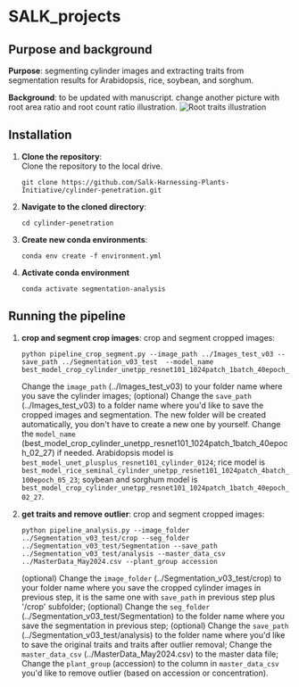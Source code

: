 # SALK_projects

## Purpose and background
**Purpose**: segmenting cylinder images and extracting traits from segmentation results for Arabidopsis, rice, soybean, and sorghum.

**Background**: to be updated with manuscript. change another picture with root area ratio and root count ratio illustration.
![Root traits illustration](https://github.com/linwang9926/SALK_projects/blob/main/cylinder_arab_penetration/Root%20growth%20traits_Elohim.jpg)


## Installation

1. **Clone the repository**:  
   Clone the repository to the local drive.
   ```
   git clone https://github.com/Salk-Harnessing-Plants-Initiative/cylinder-penetration.git
   ```
2. **Navigate to the cloned directory**:  
   
   ```
   cd cylinder-penetration
   ```
3. **Create new conda environments**:
   ```
   conda env create -f environment.yml
   ```
4. **Activate conda environment**
    ```
    conda activate segmentation-analysis
    ```

## Running the pipeline

1. **crop and segment crop images**:
   crop and segment cropped images:
   ```
   python pipeline_crop_segment.py --image_path ../Images_test_v03 --save_path ../Segmentation_v03_test  --model_name best_model_crop_cylinder_unetpp_resnet101_1024patch_1batch_40epoch_02_27
   ```
   Change the `image_path` (../Images_test_v03) to your folder name where you save the cylinder images;
   (optional) Change the `save_path` (../Images_test_v03) to a folder name where you'd like to save the cropped images and segmentation. The new folder will be created automatically, you don't have to create a new one by yourself.
   Change the `model_name` (best_model_crop_cylinder_unetpp_resnet101_1024patch_1batch_40epoch_02_27) if needed. Arabidopsis model is `best_model_unet_plusplus_resnet101_cylinder_0124`; rice model is `best_model_rice_seminal_cylinder_unetpp_resnet101_1024patch_4batch_100epoch_05_23`; soybean and sorghum model is `best_model_crop_cylinder_unetpp_resnet101_1024patch_1batch_40epoch_02_27`.

2. **get traits and remove outlier**:
   crop and segment cropped images:
   ```
   python pipeline_analysis.py --image_folder ../Segmentation_v03_test/crop --seg_folder ../Segmentation_v03_test/Segmentation --save_path ../Segmentation_v03_test/analysis --master_data_csv ../MasterData_May2024.csv --plant_group accession
   ```
   (optional) Change the `image_folder` (../Segmentation_v03_test/crop) to your folder name where you save the cropped cylinder images in previous step, it is the same one with `save_path` in previous step plus '/crop' subfolder;
   (optional) Change the `seg_folder` (../Segmentation_v03_test/Segmentation) to the folder name where you save the segmentation in previous step;
   (optional) Change the `save_path` (../Segmentation_v03_test/analysis) to the folder name where you'd like to save the original traits and traits after outlier removal;
   Change the `master_data_csv` (../MasterData_May2024.csv) to the master data file;
   Change the `plant_group` (accession) to the column in `master_data_csv` you'd like to remove outlier (based on accession or concentration).

